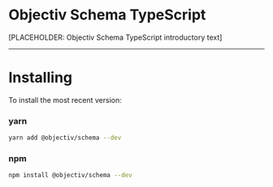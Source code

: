 # Objectiv Schema TypeScript

[PLACEHOLDER: Objectiv Schema TypeScript introductory text]

---

# Installing

To install the most recent version:

### yarn

```sh
yarn add @objectiv/schema --dev
```

### npm

```sh
npm install @objectiv/schema --dev
```
